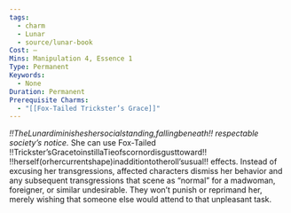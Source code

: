 ```yaml
---
tags:
  - charm
  - Lunar
  - source/lunar-book
Cost: —
Mins: Manipulation 4, Essence 1
Type: Permanent
Keywords:
  - None
Duration: Permanent
Prerequisite Charms:
  - "[[Fox-Tailed Trickster’s Grace]]"
---
```

*!!TheLunardiminisheshersocialstanding,fallingbeneath!! respectable society’s notice.*
She can use Fox-Tailed !!Trickster’sGracetoinstillaTieofscornordisgusttoward!! !!herself(orhercurrentshape)inadditiontotheroll’susual!! effects. Instead of excusing her transgressions, affected characters dismiss her behavior and any subsequent transgressions that scene as “normal” for a madwoman, foreigner, or similar undesirable. They won’t punish or reprimand her, merely wishing that someone else would attend to that unpleasant task.